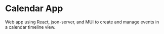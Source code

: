 # Calendar App

Web app using React, json-server, and MUI to create and manage events in a calendar timeline view.
